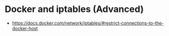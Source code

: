 # Docker and iptables (Advanced)

- https://docs.docker.com/network/iptables/#restrict-connections-to-the-docker-host
<!-- - pokažemo ufw da ne blokira, kako blokiramo promet
- https://docs.docker.com/network/proxy/ (dodatno samo napišemo) -->